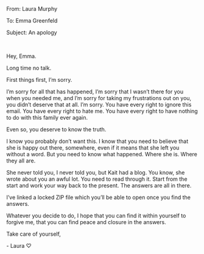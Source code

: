 <p>From: Laura Murphy <laura.a.murphy@proton.me></p>
<p>To: Emma Greenfeld <emma.greenfeld@proton.me></p>
<p>Subject: An apology</p>
<br>
<p>Hey, Emma.</p>
<p>Long time no talk.</p>
<p>First things first, I’m sorry. </p>
<p>I’m sorry for all that has happened, I’m sorry that I wasn’t there for you when you needed me, and I’m sorry for taking my frustrations out on you, you didn’t deserve that at all. I’m sorry. You have every right to ignore this email. You have every right to hate me. You have every right to have nothing to do with this family ever again.</p>
<p>Even so, you deserve to know the truth.</p>
<p>I know you probably don’t want this. I know that you need to believe that she is happy out there, somewhere, even if it means that she left you without a word. But you need to know what happened. Where she is. Where they all are.</p>
<p>She never told you, I never told you, but Kait had a blog. You know, she wrote about you an awful lot. You need to read through it. Start from the start and work your way back to the present. The answers are all in there. </p>
<p>I’ve linked a locked ZIP file which you’ll be able to open once you find the answers.</p>
<p>Whatever you decide to do, I hope that you can find it within yourself to forgive me, that you can find peace and closure in the answers.</p>
<p>Take care of yourself,</p>
<p>- Laura ♡</p>
